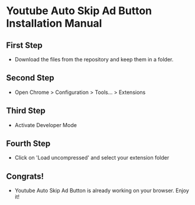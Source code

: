 # Youtube Auto Skip Ad Button Installation Manual
## First Step
- Download the files from the repository and keep them in a folder.
## Second Step
- Open Chrome > Configuration > Tools... > Extensions
## Third Step
- Activate Developer Mode
## Fourth Step
- Click on 'Load uncompressed' and select your extension folder
## Congrats!
- Youtube Auto Skip Ad Button is already working on your browser. Enjoy it!
